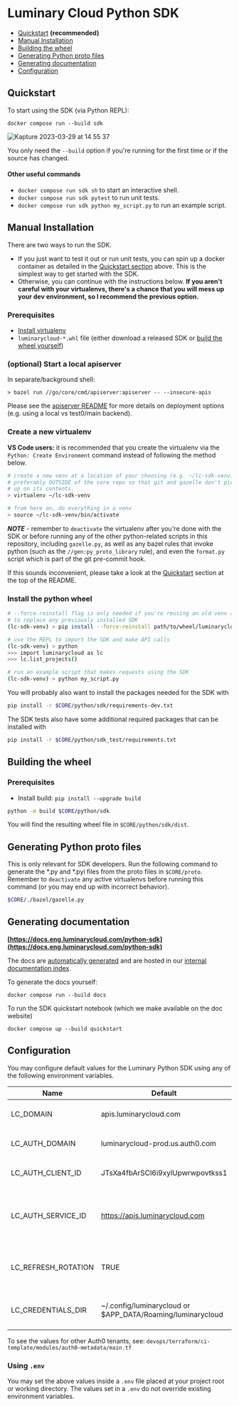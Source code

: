 # Luminary Cloud Python SDK

- [Quickstart](#quickstart) **(recommended)**
- [Manual Installation](#manual-installation)
- [Building the wheel](#building-the-wheel)
- [Generating Python proto files](#generating-python-proto-files)
- [Generating documentation](#generating-documentation)
- [Configuration](#configuration)

## Quickstart

To start using the SDK (via Python REPL):
```
docker compose run --build sdk
```

![Kapture 2023-03-29 at 14 55 37](https://user-images.githubusercontent.com/6025130/228680101-f6cfea54-07a8-4251-9666-55fb93cedb76.gif)

You only need the `--build` option if you're running for the first time or if
the source has changed.

#### Other useful commands
- `docker compose run sdk sh` to start an interactive shell.
- `docker compose run sdk pytest` to run unit tests.
- `docker compose run sdk python my_script.py` to run an example script.

## Manual Installation

There are two ways to run the SDK.
- If you just want to test it out or run unit tests, you can spin up a docker
  container as detailed in the [Quickstart section](#quickstart) above. This is
  the simplest way to get started with the SDK.
- Otherwise, you can continue with the instructions below. **If you aren't
  careful with your virtualenvs, there's a chance that you will mess up your
  dev environment, so I recommend the previous option.**

### Prerequisites
- [Install virtualenv](https://virtualenv.pypa.io/en/latest/installation.html")
- `luminarycloud-*.whl` file (either download a released SDK or [build the wheel
yourself](#building-the-wheel))

### (optional) Start a local apiserver

In separate/background shell:
```
> bazel run //go/core/cmd/apiserver:apiserver -- --insecure-apis
```

Please see the [apiserver README](/go/core/apiserver/README.md) for more details
on deployment options (e.g. using a local vs test0/main backend).

### Create a new virtualenv

**VS Code users:** it is recommended that you create the virtualenv via the
`Python: Create Environment` command instead of following the method below.

```sh
# create a new venv at a location of your choosing (e.g. ~/lc-sdk-venv),
# preferably OUTSIDE of the core repo so that git and gazelle don't pick
# up on its contents.
> virtualenv ~/lc-sdk-venv

# from here on, do everything in a venv
> source ~/lc-sdk-venv/bin/activate
```

**_NOTE_** - remember to `deactivate` the virtualenv after you're done with
the SDK or before running any of the other python-related scripts in this repository,
including `gazelle.py`, as well as any bazel rules that invoke python (such as the
`//gen:py_proto_library` rule), and even the `format.py` script which is part of the
git pre-commit hook.

If this sounds inconvenient, please take a look at the [Quickstart](#quickstart)
section at the top of the README.

### Install the python wheel

```sh
# --force-reinstall flag is only needed if you're reusing an old venv and want
# to replace any previously installed SDK
(lc-sdk-venv) > pip install --force-reinstall path/to/wheel/luminarycloud-*.whl

# use the REPL to import the SDK and make API calls
(lc-sdk-venv) > python
>>> import luminarycloud as lc
>>> lc.list_projects()

# run an example script that makes requests using the SDK
(lc-sdk-venv) > python my_script.py
```

You will probably also want to install the packages needed for the SDK with
```sh
pip install -r $CORE/python/sdk/requirements-dev.txt
```
The SDK tests also have some additional required packages that can be installed with
```sh
pip install -r $CORE/python/sdk_test/requirements.txt
```

## Building the wheel

### Prerequisites
- Install build: `pip install --upgrade build`

```sh
python -m build $CORE/python/sdk
```

You will find the resulting wheel file in `$CORE/python/sdk/dist`.

## Generating Python proto files

This is only relevant for SDK developers. Run the following command to generate
the *.py and *.pyi files from the proto files in `$CORE/proto`. Remember to `deactivate`
any active virtualenvs before running this command (or you may end up with incorrect
behavior).

```sh
$CORE/./bazel/gazelle.py
```

## Generating documentation

**[https://docs.eng.luminarycloud.com/python-sdk](https://docs.eng.luminarycloud.com/python-sdk)**

The docs are [automatically generated](../../../.github/workflows/generate-docs-site.yml)
and are hosted in our [internal documentation index](https://docs.eng.luminarycloud.com).

To generate the docs yourself:

```
docker compose run --build docs
```

To run the SDK quickstart notebook (which we make available on the doc website)

```
docker compose up --build quickstart
```

## Configuration

You may configure default values for the Luminary Python SDK using any of the
following environment variables.

| Name                | Default                                                    | Description                                                |
| ------------------- | ---------------------------------------------------------- | ---------------------------------------------------------- |
| LC_DOMAIN           | apis.luminarycloud.com                                     | The target API service domain.                             |
| LC_AUTH_DOMAIN      | luminarycloud-prod.us.auth0.com                            | The Auth0 tenant domain.                                   |
| LC_AUTH_CLIENT_ID   | JTsXa4fbArSCl6i9xylUpwrwpovtkss1                           | The Auth0 client ID for the SDK.                           |
| LC_AUTH_SERVICE_ID  | https://apis.luminarycloud.com                             | The Auth0 service identifier for the Luminary API service. |
| LC_REFRESH_ROTATION | TRUE                                                       | If TRUE, refresh token rotation is enabled.                |
| LC_CREDENTIALS_DIR  | ~/.config/luminarycloud or $APP_DATA/Roaming/luminarycloud | The directory to store credentials.                        |

To see the values for other Auth0 tenants, see:
`devops/terraform/ci-template/modules/auth0-metadata/main.tf`

### Using `.env`

You may set the above values inside a `.env` file placed at your project root or working directory.
The values set in a `.env` do not override existing environment variables.
